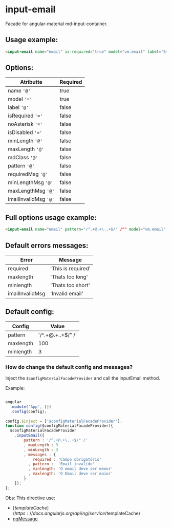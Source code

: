 # input-email

Facade for angular-material md-input-container.


## Usage example:
```html
<input-email name="email" is-required="true" model="vm.email" label="Email"></input-email>
```

## Options:

| Atributte             | Required  |
| -------------         | --------- |
| name `'@'`            | true      |
| model `'='`           | true      |
| label `'@'`           | false     |
| isRequired `'='`      | false     |
| noAsterisk `'='`      | false     |
| isDisabled `'='`      | false     |
| minLength `'@'`       | false     |
| maxLength `'@'`       | false     |
| mdClass `'@'`         | false     |
| pattern `'@'`         | false     |
| requiredMsg `'@'`     | false     |
| minLengthMsg `'@'`    | false     |
| maxLengthMsg `'@'`    | false     |
| imailInvalidMsg `'@'` | false     |

## Full options usage example:
```html
<input-email name="email" pattern="/^.+@.+\..+$/" /"" model="vm.email" label="Email" is-required="true" no-asterisk="true" is-disabled="false" md-class="md-block" min-length="2" max-length="3" md-class="md-block"></input-email>
```


## Default errors messages:
| Error          | Message           |
| -------------  | ---------         |
|required        | 'This is required'|
|maxlength       | 'Thats too long'  |
|minlength       | 'Thats too short' |
|imailInvalidMsg | 'Invalid email'   |

## Default config:
| Config         | Value             |
| -------------  | ---------         |
|pattern         | '/^.+@.+\..+$/" /'|
|maxlength       | 100               |
|minlength       | 3                 |

### How do change the default config and messages?
Inject the `$configMaterialFacadeProvider` and call the inputEmail method.

Example:
```javascript

angular 
  .module('App', [])
  .config(config);
  
config.$inject = ['$configMaterialFacadeProvider'];
function config($configMaterialFacadeProvider){
  $configMaterialFacadeProvider
    .inputEmail({
        pattern : '/^.+@.+\..+$/" /'
        , maxLength : 3
        , minLength : 3
        , messages : {
            required : 'Campo obrigatório'
          , pattern :  'Email invalido'
          , minlength: 'O email deve ser menor'
          , maxlength: 'O Email deve ser maior'
        }
    });
};
```

Obs:
This directive use:
* [$templateCache](https://docs.angularjs.org/api/ng/service/$templateCache)
* [ngMessage](https://docs.angularjs.org/api/ngMessages/directive/ngMessage)